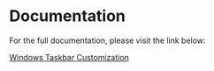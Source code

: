 # Documentation

For the full documentation, please visit the link below:

[Windows Taskbar Customization](https://blog.wuibaille.fr/2023/12/windows-taskbar-customization/)
